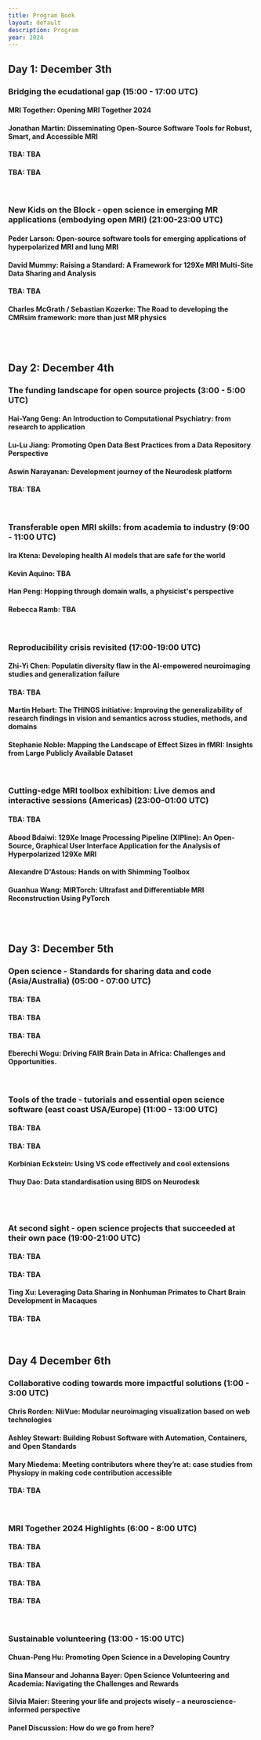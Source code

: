 ```yaml
---
title: Program Book
layout: default
description: Program
year: 2024
---
```

## Day 1: December 3th
### **Bridging the ecudational gap** (15:00 - 17:00 UTC)
#### **MRI Together**: Opening MRI Together 2024
#### **Jonathan Martin**: Disseminating Open-Source Software Tools for Robust, Smart, and Accessible MRI
#### **TBA**: TBA
#### **TBA**: TBA

<br>

### **New Kids on the Block - open science in emerging MR applications (embodying open MRI)** (21:00-23:00 UTC)
#### **Peder Larson**: Open-source software tools for emerging applications of hyperpolarized MRI and lung MRI
#### **David Mummy**: Raising a Standard: A Framework for 129Xe MRI Multi-Site Data Sharing and Analysis
#### **TBA**: TBA
#### **Charles McGrath / Sebastian Kozerke**: The Road to developing the CMRsim framework: more than just MR physics

<br>
<br>

## Day 2: December 4th
### **The funding landscape for open source projects** (3:00 - 5:00 UTC)
#### **Hai-Yang Geng**: An Introduction to Computational Psychiatry: from research to application
#### **Lu-Lu Jiang**: Promoting Open Data Best Practices from a Data Repository Perspective
#### **Aswin Narayanan**: Development journey of the Neurodesk platform
#### **TBA**: TBA
<br>

### **Transferable open MRI skills: from academia to industry** (9:00 - 11:00 UTC)
#### **Ira Ktena**: Developing health AI models that are safe for the world
#### **Kevin Aquino**: TBA
#### **Han Peng**: Hopping through domain walls, a physicist's perspective
#### **Rebecca Ramb**: TBA
<br>

### **Reproducibility crisis revisited** (17:00-19:00 UTC)
#### **Zhi-Yi Chen**: Populatin diversity flaw in the AI-empowered neuroimaging studies and generalization failure
#### **TBA**: TBA
#### **Martin Hebart**: The THINGS initiative: Improving the generalizability of research findings in vision and semantics across studies, methods, and domains
#### **Stephanie Noble**: Mapping the Landscape of Effect Sizes in fMRI: Insights from Large Publicly Available Dataset

<br>

### **Cutting-edge MRI toolbox exhibition: Live demos and interactive sessions (Americas)** (23:00-01:00 UTC)
#### **TBA**: TBA
#### **Abood Bdaiwi**: 129Xe Image Processing Pipeline (XIPline): An Open-Source, Graphical User Interface Application for the Analysis of Hyperpolarized 129Xe MRI
#### **Alexandre D'Astous**: Hands on with Shimming Toolbox
#### **Guanhua Wang**: MIRTorch: Ultrafast and Differentiable MRI Reconstruction Using PyTorch
<br>
<br>

## Day 3: December 5th
### **Open science - Standards for sharing data and code (Asia/Australia)** (05:00 - 07:00 UTC)
#### **TBA**: TBA
#### **TBA**: TBA
#### **TBA**: TBA
#### **Eberechi Wogu**: Driving FAIR Brain Data in Africa: Challenges and Opportunities.
<br>

### **Tools of the trade - tutorials and essential open science software (east coast USA/Europe)** (11:00 - 13:00 UTC)
#### **TBA**: TBA
#### **TBA**: TBA
#### **Korbinian Eckstein**: Using VS code effectively and cool extensions
#### **Thuy Dao**: Data standardisation using BIDS on Neurodesk

<br>
<br>

### **At second sight - open science projects that succeeded at their own pace** (19:00-21:00 UTC)
#### **TBA**: TBA
#### **TBA**: TBA
#### **Ting Xu**: Leveraging Data Sharing in Nonhuman Primates to Chart Brain Development in Macaques
#### **TBA**: TBA

<br>

## Day 4 December 6th
### **Collaborative coding towards more impactful solutions** (1:00 - 3:00 UTC)
#### **Chris Rorden**: NiiVue: Modular neuroimaging visualization based on web technologies
#### **Ashley Stewart**: Building Robust Software with Automation, Containers, and Open Standards
#### **Mary Miedema**: Meeting contributors where they’re at: case studies from Physiopy in making code contribution accessible
#### **TBA**: TBA

<br>

### **MRI Together 2024 Highlights** (6:00 - 8:00 UTC)
#### **TBA**: TBA
#### **TBA**: TBA
#### **TBA**: TBA
#### **TBA**: TBA

<br>

### **Sustainable volunteering** (13:00 - 15:00 UTC)
#### **Chuan-Peng Hu**: Promoting Open Science in a Developing Country
#### **Sina Mansour and Johanna Bayer**: Open Science Volunteering and Academia: Navigating the Challenges and Rewards
#### **Silvia Maier**: Steering your life and projects wisely – a neuroscience-informed perspective
#### **Panel Discussion**: How do we go from here?
